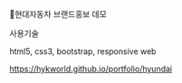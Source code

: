 🎇현대자동차 브랜드홍보 데모

사용기술

html5, css3, bootstrap, responsive web

https://hykworld.github.io/portfolio/hyundai
